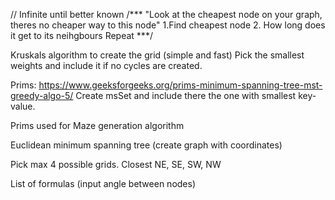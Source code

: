 // Infinite until better known
/***
"Look at the cheapest node on your graph, theres no cheaper way to this node"
1.Find cheapest node
2. How long does it get to its neihgbours
Repeat
***/

Kruskals algorithm to create the grid (simple and fast)
Pick the smallest weights and include it if no cycles are created.


Prims: https://www.geeksforgeeks.org/prims-minimum-spanning-tree-mst-greedy-algo-5/
Create msSet and include there the one with smallest key-value.

Prims used for Maze generation algorithm


Euclidean minimum spanning tree (create graph with coordinates)

Pick max 4 possible grids. Closest NE, SE, SW, NW

List of formulas (input angle between nodes)